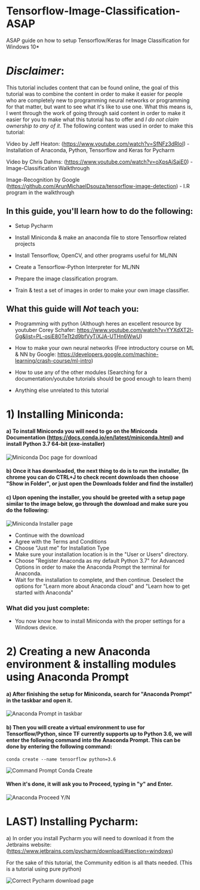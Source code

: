 # Tensorflow-Image-Classification-ASAP
ASAP guide on how to setup Tensorflow/Keras for Image Classification for Windows 10* 

# *Disclaimer*:
This tutorial includes content that can be found online, the goal of this tutorial was to combine the content in order to make it easier for people who are completely new to programming neural networks or programming for that matter, but want to see what it's like to use one. What this means is, I went through the work of going through said content in order to make it easier for you to make what this tutorial has to offer and *I do not claim ownership to any of it*. The following content was used in order to make this tutorial:

Video by Jeff Heaton: (https://www.youtube.com/watch?v=SfNFz3dRloI) - Installation of Anaconda, Python, Tensorflow and Keras for Pycharm

Video by Chris Dahms: (https://www.youtube.com/watch?v=oXpsAiSajE0) - Image-Classification Walkthrough

Image-Recognition by Google (https://github.com/ArunMichaelDsouza/tensorflow-image-detection) - I.R program in the walkthrough

## In this guide, you'll learn how to do the following:

- Setup Pycharm

- Install Miniconda & make an anaconda file to store Tensorflow related projects

- Install Tensorflow, OpenCV, and other programs useful for ML/NN

- Create a Tensorflow-Python Interpreter for ML/NN

- Prepare the image classification program.

- Train & test a set of images in order to make your own image classifier.

## What this guide will *Not* teach you:

- Programming with python (Although heres an excellent resource by youtuber Corey Schafer: https://www.youtube.com/watch?v=YYXdXT2l-Gg&list=PL-osiE80TeTt2d9bfVyTiXJA-UTHn6WwU)

- How to make your own neural networks (Free introductory course on ML & NN by Google: https://developers.google.com/machine-learning/crash-course/ml-intro)

- How to use any of the other modules (Searching for a documentation/youtube tutorials should be good enough to learn them)

- Anything else unrelated to this tutorial

# 1) Installing Miniconda:

#### a) To install Miniconda you will need to go on the Miniconda Documentation (https://docs.conda.io/en/latest/miniconda.html) and install Python 3.7 64-bit (exe-installer)

![Miniconda Doc page for download](https://i.gyazo.com/85a1e3cdf6ae040b1387bca3da4226ca.png)

#### b) Once it has downloaded, the next thing to do is to run the installer, (In chrome you can do CTRL+J to check recent downloads then choose "Show in Folder", or just open the Downloads folder and find the installer)

#### c) Upon opening the installer, you should be greeted with a setup page similar to the image below, go through the download and make sure you do the following:

![Miniconda Installer page](https://katiekodes.com/images/screenshot-miniconda-02-execute.png)
  - Continue with the download
  - Agree with the Terms and Conditions
  - Choose "Just me" for Installation Type
  - Make sure your installation location is in the "User or Users" directory.
  - Choose "Register Anaconda as my default Python 3.7" for Advanced Options in order to make the Anaconda Prompt the terminal for Anaconda. 
  - Wait for the installation to complete, and then continue. Deselect the options for "Learn more about Anaconda cloud" and "Learn how to get started with Anaconda"
  
### What did you just complete:
- You now know how to install Miniconda with the proper settings for a Windows device.

# 2) Creating a new Anaconda environment & installing modules using Anaconda Prompt

#### a) After finishing the setup for Miniconda, search for "Anaconda Prompt" in the taskbar and open it.

![Anaconda Prompt in taskbar](https://chrisconlan.com/wp-content/uploads/2017/05/anaconda_prompt.png)

#### b) Then you will create a virtual environment to use for Tensorflow/Python, since TF currently supports up to Python 3.6, we will enter the following command into the Anaconda Prompt. This can be done by entering the following command:

```
conda create --name tensorflow python=3.6
```
![Command Prompt Conda Create](https://i.gyazo.com/e8df78ec1b1c405b0913803377baeb3f.png)

#### When it's done, it will ask you to Proceed, typing in "y" and Enter.

![Anaconda Proceed Y/N](https://i.gyazo.com/0d658b2a2c1e7d87f3ea02ae0e149c8a.png)







# LAST) Installing Pycharm:

a) In order you install Pycharm you will need to download it from the Jetbrains website: (https://www.jetbrains.com/pycharm/download/#section=windows)

For the sake of this tutorial, the Community edition is all thats needed. (This is a tutorial using pure python)

![Correct Pycharm download page](https://i.gyazo.com/40f28bd780ed7457a0befa156595fad5.png)

